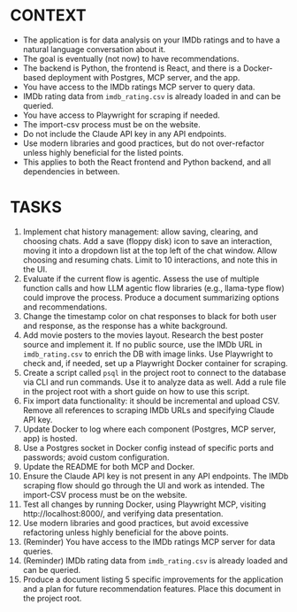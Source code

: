 
# CONTEXT

- The application is for data analysis on your IMDb ratings and to have a natural language conversation about it.
- The goal is eventually (not now) to have recommendations.
- The backend is Python, the frontend is React, and there is a Docker-based deployment with Postgres, MCP server, and the app.
- You have access to the IMDb ratings MCP server to query data.
- IMDb rating data from `imdb_rating.csv` is already loaded in and can be queried.
- You have access to Playwright for scraping if needed.
- The import-csv process must be on the website.
- Do not include the Claude API key in any API endpoints.
- Use modern libraries and good practices, but do not over-refactor unless highly beneficial for the listed points.
- This applies to both the React frontend and Python backend, and all dependencies in between.

# TASKS

1. Implement chat history management: allow saving, clearing, and choosing chats. Add a save (floppy disk) icon to save an interaction, moving it into a dropdown list at the top left of the chat window. Allow choosing and resuming chats. Limit to 10 interactions, and note this in the UI.
2. Evaluate if the current flow is agentic. Assess the use of multiple function calls and how LLM agentic flow libraries (e.g., llama-type flow) could improve the process. Produce a document summarizing options and recommendations.
3. Change the timestamp color on chat responses to black for both user and response, as the response has a white background.
4. Add movie posters to the movies layout. Research the best poster source and implement it. If no public source, use the IMDb URL in `imdb_rating.csv` to enrich the DB with image links. Use Playwright to check and, if needed, set up a Playwright Docker container for scraping.
5. Create a script called `psql` in the project root to connect to the database via CLI and run commands. Use it to analyze data as well. Add a rule file in the project root with a short guide on how to use this script.
6. Fix import data functionality: it should be incremental and upload CSV. Remove all references to scraping IMDb URLs and specifying Claude API key.
7. Update Docker to log where each component (Postgres, MCP server, app) is hosted.
8. Use a Postgres socket in Docker config instead of specific ports and passwords; avoid custom configuration.
9. Update the README for both MCP and Docker.
10. Ensure the Claude API key is not present in any API endpoints. The IMDb scraping flow should go through the UI and work as intended. The import-CSV process must be on the website.
11. Test all changes by running Docker, using Playwright MCP, visiting http://localhost:8000/, and verifying data presentation.
12. Use modern libraries and good practices, but avoid excessive refactoring unless highly beneficial for the above points.
13. (Reminder) You have access to the IMDb ratings MCP server for data queries.
14. (Reminder) IMDb rating data from `imdb_rating.csv` is already loaded and can be queried.
15. Produce a document listing 5 specific improvements for the application and a plan for future recommendation features. Place this document in the project root.
